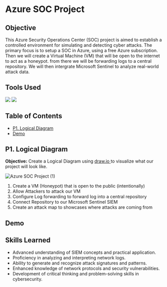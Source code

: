# Azure SOC Project

## Objective
This Azure Security Operations Center (SOC) project is aimed to establish a controlled environment for simulating and detecting cyber attacks. The primary focus is to setup a SOC in Azure, using a free Azure subscription. Then we will create a Virtual Machine (VM) that will be open to the internet to act as a honeypot. from there we will be forwarding logs to a central repository. We will then intergrate Microsoft Sentinel to analyze real-world attack data.



## Tools Used
<p>
  <img src="https://img.shields.io/badge/-Microsoft%20Sentinel-5C2D91?style=for-the-badge&logo=microsoft&logoColor=white"/>
  <img src="https://img.shields.io/badge/-Azure-0078D4?&style=for-the-badge&logo=Microsoft%20Azure&logoColor=white" />


</p>

## Table of Contents
- <a href="https://github.com/jonasm2-cs/Azure-SOC-Project/blob/main/README.md#p1-logical-diagram">P1. Logical Diagram</a>
- <a href="https://google.com">Demo</a>



## P1. Logical Diagram
<p><b>Objective:</b> Create a Logical Diagram using <a href ="https://app.diagrams.net/">draw.io </a> to visualize what our project will look like.</p>

![Azure SOC Project (1)](https://github.com/user-attachments/assets/efafc994-cde7-4375-80da-a117fedab649)

1. Create a VM (Honeypot) that is open to the public (intentionally)
2. Allow Attackers to attack our VM
3. Configure Log forwarding to forward log into a central repository
4. Connect Repository to our Microsoft Sentinel SIEM
5. Create an attack map to showcases where attacks are coming from



## Demo

## Skills Learned

- Advanced understanding of SIEM concepts and practical application.
- Proficiency in analyzing and interpreting network logs.
- Ability to generate and recognize attack signatures and patterns.
- Enhanced knowledge of network protocols and security vulnerabilities.
- Development of critical thinking and problem-solving skills in cybersecurity.

